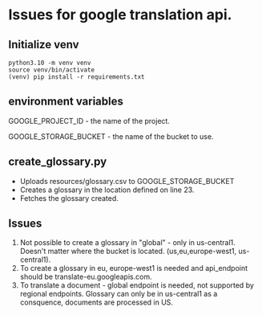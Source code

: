 # Issues for google translation api.


## Initialize venv
```
python3.10 -m venv venv
source venv/bin/activate
(venv) pip install -r requirements.txt
```

## environment variables
GOOGLE_PROJECT_ID - the name of the project.

GOOGLE_STORAGE_BUCKET - the name of the bucket to use.


## create_glossary.py

- Uploads resources/glossary.csv to GOOGLE_STORAGE_BUCKET
- Creates a glossary in the location defined on line 23.
- Fetches the glossary created.



## Issues

1. Not possible to create a glossary in "global" - only in us-central1. Doesn't matter where the bucket is located.  (us,eu,europe-west1, us-central1).
2. To create a glossary in eu, europe-west1 is needed and api_endpoint should be translate-eu.googleapis.com.
3. To translate a document - global endpoint is needed, not supported by regional endpoints. Glossary can only be in us-central1 as a consquence, documents are processed in US.
